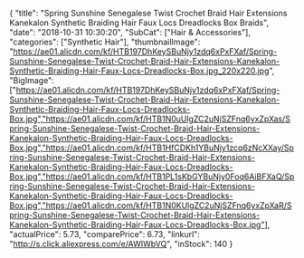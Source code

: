{
	"title": "Spring Sunshine Senegalese Twist Crochet Braid Hair Extensions Kanekalon Synthetic Braiding Hair Faux Locs Dreadlocks Box Braids",
	"date": "2018-10-31 10:30:20",
	"SubCat": ["Hair & Accessories"],
	"categories": ["Synthetic Hair"],
	"thumbnailImage": "https://ae01.alicdn.com/kf/HTB197DhKeySBuNjy1zdq6xPxFXaf/Spring-Sunshine-Senegalese-Twist-Crochet-Braid-Hair-Extensions-Kanekalon-Synthetic-Braiding-Hair-Faux-Locs-Dreadlocks-Box.jpg_220x220.jpg",
	"BigImage": ["https://ae01.alicdn.com/kf/HTB197DhKeySBuNjy1zdq6xPxFXaf/Spring-Sunshine-Senegalese-Twist-Crochet-Braid-Hair-Extensions-Kanekalon-Synthetic-Braiding-Hair-Faux-Locs-Dreadlocks-Box.jpg","https://ae01.alicdn.com/kf/HTB1N0uUlgZC2uNjSZFnq6yxZpXas/Spring-Sunshine-Senegalese-Twist-Crochet-Braid-Hair-Extensions-Kanekalon-Synthetic-Braiding-Hair-Faux-Locs-Dreadlocks-Box.jpg","https://ae01.alicdn.com/kf/HTB1HfCDKh1YBuNjy1zcq6zNcXXay/Spring-Sunshine-Senegalese-Twist-Crochet-Braid-Hair-Extensions-Kanekalon-Synthetic-Braiding-Hair-Faux-Locs-Dreadlocks-Box.jpg","https://ae01.alicdn.com/kf/HTB1PL1sKbGYBuNjy0Foq6AiBFXaQ/Spring-Sunshine-Senegalese-Twist-Crochet-Braid-Hair-Extensions-Kanekalon-Synthetic-Braiding-Hair-Faux-Locs-Dreadlocks-Box.jpg","https://ae01.alicdn.com/kf/HTB1N0KUlgZC2uNjSZFnq6yxZpXaR/Spring-Sunshine-Senegalese-Twist-Crochet-Braid-Hair-Extensions-Kanekalon-Synthetic-Braiding-Hair-Faux-Locs-Dreadlocks-Box.jpg"],
	"actualPrice": 5.73,
	"comparePrice": 6.73,
	"linkurl": "http://s.click.aliexpress.com/e/AWIWbVQ",
	"inStock": 140
}
